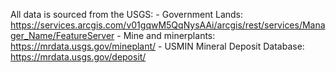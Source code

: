 All data is sourced from the USGS:
    - Government Lands:
        https://services.arcgis.com/v01gqwM5QqNysAAi/arcgis/rest/services/Manager_Name/FeatureServer
    - Mine and minerplants:
        https://mrdata.usgs.gov/mineplant/
    - USMIN Mineral Deposit Database:
        https://mrdata.usgs.gov/deposit/